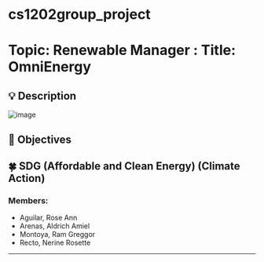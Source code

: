 # cs1202group_project

# Topic: Renewable Manager : Title: OmniEnergy
    
## :bulb: Description
![image](https://user-images.githubusercontent.com/123806801/228136803-a5cc3fe0-87ff-4b9d-9dd3-300384b95414.png)

## :mag_right: Objectives

## :four_leaf_clover: SDG (Affordable and Clean Energy) (Climate Action)

### Members:
- Aguilar, Rose Ann
- Arenas, Aldrich Amiel
- Montoya, Ram Greggor
- Recto, Nerine Rosette
---
